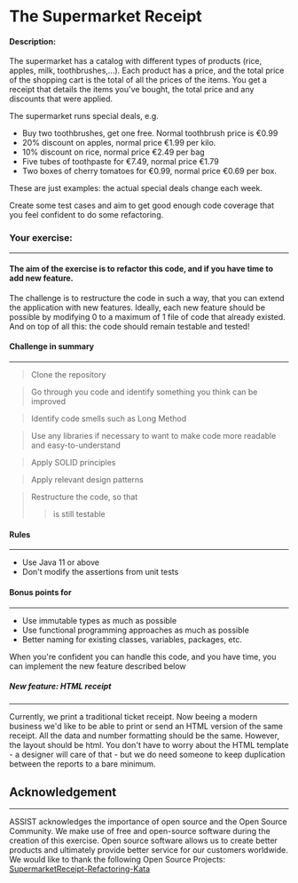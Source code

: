 # The Supermarket Receipt

#### Description:
The supermarket has a catalog with different types of products (rice, apples, milk, toothbrushes,...). Each product has a price, and the total price of the shopping cart is the total of all the prices of the items. You get a receipt that details the items you've bought, the total price and any discounts that were applied.

The supermarket runs special deals, e.g.
 - Buy two toothbrushes, get one free. Normal toothbrush price is €0.99
 - 20% discount on apples, normal price €1.99 per kilo.
 - 10% discount on rice, normal price €2.49 per bag
 - Five tubes of toothpaste for €7.49, normal price €1.79
 - Two boxes of cherry tomatoes for €0.99, normal price €0.69 per box.

These are just examples: the actual special deals change each week.

Create some test cases and aim to get good enough code coverage that you feel confident to do some refactoring.

### Your exercise:
***
#### The aim of the exercise is to refactor this code, and if you have time to add new feature.

The challenge is to restructure the code in such a way, that you can extend the application with 
new features. Ideally, each new feature should be possible by modifying 0 to a maximum of 1 
file of code that already existed.
And on top of all this: the code should remain testable and tested!

#### Challenge in summary
***
> Clone the repository

> Go through you code and identify something you think can be improved

> Identify code smells such as Long Method

> Use any libraries if necessary to want to make code more readable and easy-to-understand 

> Apply SOLID principles

> Apply relevant design patterns

>  Restructure the code, so that
  >> is still testable

#### Rules
***

* Use Java 11 or above
* Don't modify the assertions from unit tests

#### Bonus points for
***
* Use immutable types as much as possible
* Use functional programming approaches as much as possible
* Better naming for existing classes, variables, packages, etc.

When you're confident you can handle this code, and you have time, you can implement the new 
feature described below

##### New feature: HTML receipt
***
Currently, we print a traditional ticket receipt.
Now beeing a modern business we'd like to be able to print or send an HTML version of the same receipt.
All the data and number formatting should be the same. However, the layout should be html.
You don't have to worry about the HTML template - a designer will care of that - but we do need someone to keep duplication between the reports to a bare minimum.


## Acknowledgement
***
ASSIST acknowledges the importance of open source and the Open Source Community. We make use of free and open-source software during the creation of this exercise. Open source software allows us to create better products and ultimately provide better service for our customers worldwide.  We would like to thank the following Open Source Projects: [SupermarketReceipt-Refactoring-Kata](https://github.com/emilybache/SupermarketReceipt-Refactoring-Kata)
